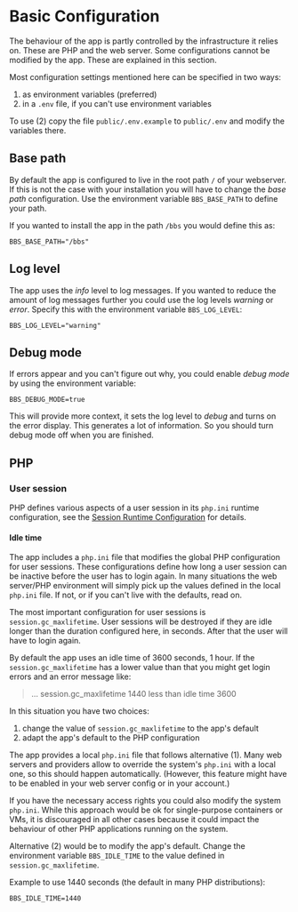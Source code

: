 # Basic Configuration

The behaviour of the app is partly controlled by the infrastructure it relies on. These are PHP and
the web server. Some configurations cannot be modified by the app. These are explained in this section.

Most configuration settings mentioned here can be specified in two ways:

1. as environment variables (preferred)
2. in a `.env` file, if you can't use environment variables

To use (2) copy the file `public/.env.example` to `public/.env` and modify the variables there.

## Base path

By default the app is configured to live in the root path `/` of your webserver. If this is not the case with your
installation you will have to change the _base path_ configuration. Use the environment variable `BBS_BASE_PATH` 
to define your path.

If you wanted to install the app in the path `/bbs` you would define this as: 

```shell
BBS_BASE_PATH="/bbs"
```

## Log level

The app uses the *info* level to log messages. If you wanted to reduce the amount of log messages further you could
use the log levels *warning* or *error*. Specify this with the environment variable `BBS_LOG_LEVEL`:

```shell
BBS_LOG_LEVEL="warning"
```

## Debug mode

If errors appear and you can't figure out why, you could enable *debug mode* by using the environment variable:

```shell
BBS_DEBUG_MODE=true
```
This will provide more context, it sets the log level to *debug* and turns on the error display. This generates a 
lot of information. So you should turn debug mode off when you are finished.

## PHP

### User session

PHP defines various aspects of a user session in its `php.ini` runtime configuration, see the
[Session Runtime Configuration](https://www.php.net/manual/en/session.configuration.php) for details.

#### Idle time

The app includes a `php.ini` file that modifies the global PHP configuration for user sessions. These configurations
define how long a user session can be inactive before the user has to login again. In many situations the web server/PHP
environment will simply pick up the values defined in the local `php.ini` file. If not, or if you can't live with the
defaults, read on.

The most important configuration for user sessions is `session.gc_maxlifetime`. User sessions will be destroyed
if they are idle longer than the duration configured here, in seconds. After that the user will have to login again.

By default the app uses an idle time of 3600 seconds, 1 hour. If the `session.gc_maxlifetime` has a lower value than that 
you might get login errors and an error message like:

> ... session.gc_maxlifetime 1440 less than idle time 3600

In this situation you have two choices:

1. change the value of `session.gc_maxlifetime` to the app's default
2. adapt the app's default to the PHP configuration

The app provides a local `php.ini` file that follows alternative (1). Many web servers and providers allow to override
the system's `php.ini` with a local one, so this should happen automatically. (However, this feature might have to be 
enabled in your web server config or in your account.)

If you have the necessary access rights you could also modify the system `php.ini`. While this approach would be ok for
single-purpose containers or VMs, it is discouraged in all other cases because it could impact the behaviour of other
PHP applications running on the system.

Alternative (2) would be to modify the app's default. Change the environment variable `BBS_IDLE_TIME` to the value 
defined in `session.gc_maxlifetime`.

Example to use 1440 seconds (the default in many PHP distributions): 

```shell
BBS_IDLE_TIME=1440
```

